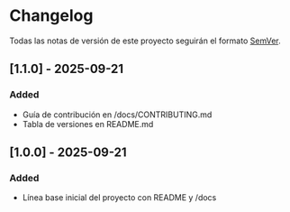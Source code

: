 # Changelog

Todas las notas de versión de este proyecto seguirán el formato [SemVer](https://semver.org/).

## [1.1.0] - 2025-09-21
### Added
- Guía de contribución en /docs/CONTRIBUTING.md
- Tabla de versiones en README.md

## [1.0.0] - 2025-09-21
### Added
- Línea base inicial del proyecto con README y /docs
